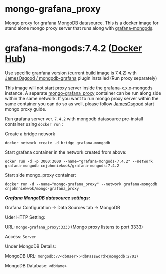 # mongo-grafana_proxy
Mongo proxy for grafana MongoDB datasource. This is a docker image for stand alone mongo proxy server that runs along with [grafana-mongods](https://hub.docker.com/repository/docker/cnjohnniekwok/grafana-mongods).

# grafana-mongods:7.4.2 ([Docker Hub](https://hub.docker.com/repository/docker/cnjohnniekwok/grafana-mongods))
Use specific granfana version (current build image is 7.4.2) with [JamesOsgood / mongodb-grafana](https://github.com/JamesOsgood/mongodb-grafana) plugin installed (Run proxy separately)

This image will not start proxy server inside the grafana-x.x.x-mongods instance. A separate [mongo-grafana_proxy](https://hub.docker.com/repository/docker/cnjohnniekwok/mongo-grafana_proxy) container can be run along side within the same network. If you want to run mongo proxy server within the same container you can do so as well, please follow [JamesOsgood](https://github.com/JamesOsgood/mongodb-grafana#install-and-start-the-mongodb-proxy-server) start mongo proxy guide.

Run grafana server ver. `7.4.2` with mongodb datasource pre-install container using `docker run` :

Create a bridge network
```
docker network create -d bridge grafana-mongodb
```

Start grafana container in the network created from above:
```
ocker run -d -p 3000:3000 --name="grafana-mongods-7.4.2" --network grafana-mongodb cnjohnniekwok/grafana-mongods:7.4.2
```

Start side mongo_proxy container:
```
docker run -d --name="mongo-grafana_proxy" --network grafana-mongodb cnjohnniekwok/mongo-grafana_proxy
```


***Grafana MongoDB datasource settings:***

Grafana Configuration -> Data Sources tab -> MongoDB 

Uder HTTP Setting:

URL: `mongo-grafana_proxy:3333` (Mongo proxy listens to port 3333)

Access: `Server`

Under MongoDB Details:

MongoDB URL: `mongodb://<dbUser>:<dbPassword>@mongodb:27017`

MongoDB Database: `<dbName>`

